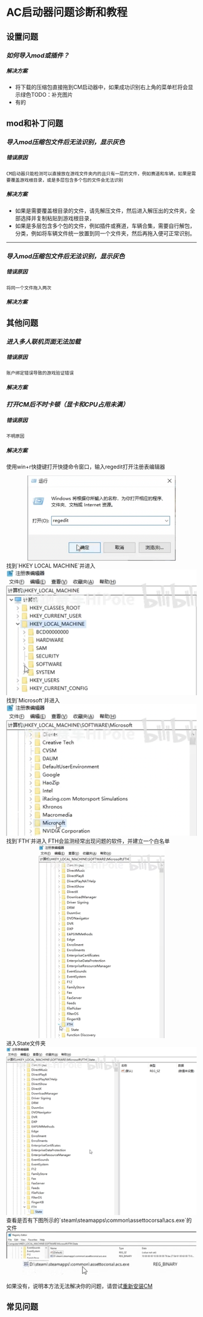# AC启动器问题诊断和教程



## 设置问题

### *如何导入mod或插件？*
##### 解决方案
- 将下载的压缩包直接拖到CM启动器中，如果成功识别右上角的菜单栏将会显示绿色TODO：补充图片
- 有的


## mod和补丁问题

### *导入mod压缩包文件后无法识别，显示灰色*
##### 错误原因
`CM启动器只能检测可以直接放在游戏文件夹内的且只有一层的文件，例如赛道和车辆，如果是需要覆盖游戏根目录，或是多层包含多个包的文件会无法识别`
##### 解决方案
- 如果是需要覆盖根目录的文件，请先解压文件，然后进入解压出的文件夹，全部选择并复制粘贴到游戏根目录，
- 如果是多层包含多个包的文件，例如插件或赛道，车辆合集，需要自行解包，分类，例如将车辆文件统一放置到同一个文件夹，然后再拖入便可正常识别。

------
### *导入mod压缩包文件后无法识别，显示灰色*
##### 错误原因
`将同一个文件拖入两次`
##### 解决方案


## 其他问题

### *进入多人联机页面无法加载*
##### 错误原因
`账户绑定错误导致的游戏验证错误`
##### 解决方案

### *打开CM后不时卡顿（显卡和CPU占用未满）*
##### 错误原因
`不明原因`
##### 解决方案
使用win+r快捷键打开快捷命令窗口，输入regedit打开注册表编辑器
<div align=center> <img src="../imgs/cm/regedit_cm_01.png" alt="regedit_cm_01" align=center; style="zoom:50%;" /> </div>
找到`HKEY LOCAL MACHINE`并进入
<div align=center> <img src="../imgs/cm/regedit_cm_02.png" alt="regedit_cm_01" align=center; style="zoom:50%;" /> </div>
找到`Microsoft`并进入
<div align=center> <img src="../imgs/cm/regedit_cm_03.png" alt="regedit_cm_01" align=center; style="zoom:50%;" /> </div>
找到`FTH`并进入 FTH会监测经常出现问题的软件，并建立一个白名单
<div align=center> <img src="../imgs/cm/regedit_cm_04.png" alt="regedit_cm_01" align=center; style="zoom:50%;" /> </div>
进入State文件夹
<div align=center> <img src="../imgs/cm/regedit_cm_05.png" alt="regedit_cm_01" align=center; style="zoom:50%;" /> </div>
查看是否有下图所示的`steam\steamapps\common\assettocorsal\acs.exe`的文件
<div align=center> <img src="../imgs/cm/regedit_cm_06.png" alt="regedit_cm_01" align=center; style="zoom:50%;" /> </div>

<div align=center> <img src="../imgs/cm/regedit_cm_07.png" alt="regedit_cm_01" align=center; style="zoom:50%;" /> </div>

如果没有，说明本方法无法解决你的问题，请尝试[重新安装CM]()

## 常见问题

